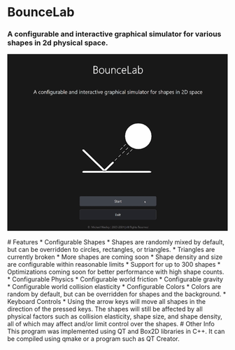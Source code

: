# BounceLab
### A configurable and interactive graphical simulator for various shapes in 2d physical space.    
<p align="center">
  <img src="demo.gif" alt="animated" />
</p>
# Features    
* Configurable Shapes
  * Shapes are randomly mixed by default, but can be overridden to circles, rectangles, or triangles.
    * Triangles are currently broken
    * More shapes are coming soon
  * Shape density and size are configurable within reasonable limits 
  * Support for up to 300 shapes
    * Optimizations coming soon for better performance with high shape counts.    
* Configurable Physics
  * Configurable world friction
  * Configurable gravity
  * Configurable world collision elasticity    
* Configurable Colors
  * Colors are random by default, but can be overridden for shapes and the background.    
* Keyboard Controls
  * Using the arrow keys will move all shapes in the direction of the pressed keys. The shapes will still be affected by all physical factors such as collision elasticity, shape size, and shape density, all of which may affect and/or limit control over the shapes.    
# Other Info
This program was implemented using QT and Box2D libraries in C++. It can be compiled using qmake or a program such as QT Creator. 
